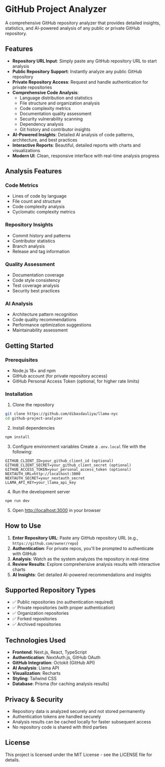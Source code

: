 # GitHub Project Analyzer

A comprehensive GitHub repository analyzer that provides detailed insights, statistics, and AI-powered analysis of any public or private GitHub repository.

## Features

- **Repository URL Input**: Simply paste any GitHub repository URL to start analysis
- **Public Repository Support**: Instantly analyze any public GitHub repository
- **Private Repository Access**: Request and handle authentication for private repositories
- **Comprehensive Code Analysis**: 
  - Language distribution and statistics
  - File structure and organization analysis
  - Code complexity metrics
  - Documentation quality assessment
  - Security vulnerability scanning
  - Dependency analysis
  - Git history and contributor insights
- **AI-Powered Insights**: Detailed AI analysis of code patterns, architecture, and best practices
- **Interactive Reports**: Beautiful, detailed reports with charts and visualizations
- **Modern UI**: Clean, responsive interface with real-time analysis progress

## Analysis Features

### Code Metrics
- Lines of code by language
- File count and structure
- Code complexity analysis
- Cyclomatic complexity metrics

### Repository Insights
- Commit history and patterns
- Contributor statistics
- Branch analysis
- Release and tag information

### Quality Assessment
- Documentation coverage
- Code style consistency
- Test coverage analysis
- Security best practices

### AI Analysis
- Architecture pattern recognition
- Code quality recommendations
- Performance optimization suggestions
- Maintainability assessment

## Getting Started

### Prerequisites

- Node.js 18+ and npm
- GitHub account (for private repository access)
- GitHub Personal Access Token (optional, for higher rate limits)

### Installation

1. Clone the repository
```bash
git clone https://github.com/dibasdauliya/llama-nyc
cd github-project-analyzer
```

2. Install dependencies
```bash
npm install
```

3. Configure environment variables
Create a `.env.local` file with the following:
```
GITHUB_CLIENT_ID=your_github_client_id (optional)
GITHUB_CLIENT_SECRET=your_github_client_secret (optional)
GITHUB_ACCESS_TOKEN=your_personal_access_token (optional)
NEXTAUTH_URL=http://localhost:3000
NEXTAUTH_SECRET=your_nextauth_secret
LLAMA_API_KEY=your_llama_api_key
```

4. Run the development server
```bash
npm run dev
```

5. Open [http://localhost:3000](http://localhost:3000) in your browser

## How to Use

1. **Enter Repository URL**: Paste any GitHub repository URL (e.g., `https://github.com/owner/repo`)
2. **Authentication**: For private repos, you'll be prompted to authenticate with GitHub
3. **Analysis**: Watch as the system analyzes the repository in real-time
4. **Review Results**: Explore comprehensive analysis results with interactive charts
5. **AI Insights**: Get detailed AI-powered recommendations and insights

## Supported Repository Types

- ✅ Public repositories (no authentication required)
- ✅ Private repositories (with proper authentication)
- ✅ Organization repositories
- ✅ Forked repositories
- ✅ Archived repositories

## Technologies Used

- **Frontend**: Next.js, React, TypeScript
- **Authentication**: NextAuth.js, GitHub OAuth
- **GitHub Integration**: Octokit (GitHub API)
- **AI Analysis**: Llama API
- **Visualization**: Recharts
- **Styling**: Tailwind CSS
- **Database**: Prisma (for caching analysis results)

## Privacy & Security

- Repository data is analyzed securely and not stored permanently
- Authentication tokens are handled securely
- Analysis results can be cached locally for faster subsequent access
- No repository code is shared with third parties

## License

This project is licensed under the MIT License - see the LICENSE file for details.
